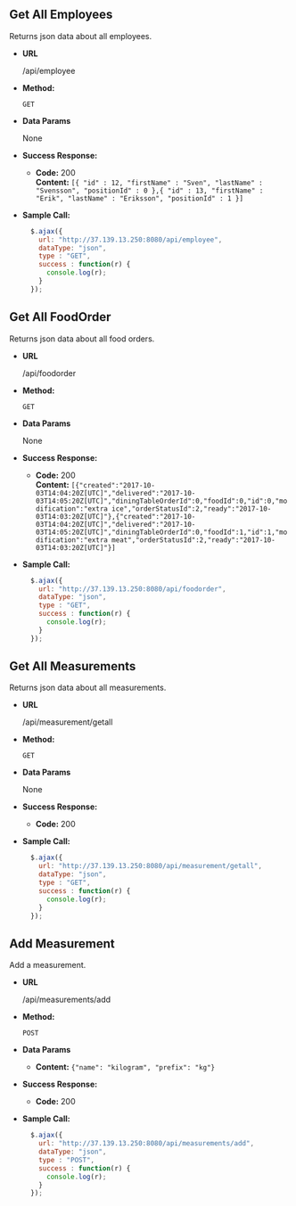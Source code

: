 **Get All Employees**
----
  Returns json data about all employees.

* **URL**

  /api/employee

* **Method:**

  `GET`

* **Data Params**

  None

* **Success Response:**

  * **Code:** 200 <br />
    **Content:** `[{ "id" : 12, "firstName" : "Sven", "lastName" : "Svensson", "positionId" : 0 },{ "id" : 13, "firstName" : "Erik", "lastName" : "Eriksson", "positionId" : 1 }]`

* **Sample Call:**

  ```javascript
    $.ajax({
      url: "http://37.139.13.250:8080/api/employee",
      dataType: "json",
      type : "GET",
      success : function(r) {
        console.log(r);
      }
    });
  ```

**Get All FoodOrder**
----
  Returns json data about all food orders.

* **URL**

  /api/foodorder

* **Method:**

  `GET`

* **Data Params**

  None

* **Success Response:**

  * **Code:** 200 <br />
    **Content:** `[{"created":"2017-10-03T14:04:20Z[UTC]","delivered":"2017-10-03T14:05:20Z[UTC]","diningTableOrderId":0,"foodId":0,"id":0,"modification":"extra ice","orderStatusId":2,"ready":"2017-10-03T14:03:20Z[UTC]"},{"created":"2017-10-03T14:04:20Z[UTC]","delivered":"2017-10-03T14:05:20Z[UTC]","diningTableOrderId":0,"foodId":1,"id":1,"modification":"extra meat","orderStatusId":2,"ready":"2017-10-03T14:03:20Z[UTC]"}]`

* **Sample Call:**

  ```javascript
    $.ajax({
      url: "http://37.139.13.250:8080/api/foodorder",
      dataType: "json",
      type : "GET",
      success : function(r) {
        console.log(r);
      }
    });
  ```


**Get All Measurements**
----
  Returns json data about all measurements.

* **URL**

  /api/measurement/getall

* **Method:**

  `GET`

* **Data Params**

  None

* **Success Response:**

  * **Code:** 200 <br />

* **Sample Call:**

  ```javascript
    $.ajax({
      url: "http://37.139.13.250:8080/api/measurement/getall",
      dataType: "json",
      type : "GET",
      success : function(r) {
        console.log(r);
      }
    });
  ```

**Add Measurement**
----
  Add a measurement.

* **URL**

  /api/measurements/add

* **Method:**

  `POST`

* **Data Params**
  * **Content:** `{"name": "kilogram", "prefix": "kg"}`

* **Success Response:**

  * **Code:** 200 <br />

* **Sample Call:**

  ```javascript
    $.ajax({
      url: "http://37.139.13.250:8080/api/measurements/add",
      dataType: "json",
      type : "POST",
      success : function(r) {
        console.log(r);
      }
    });
  ```
